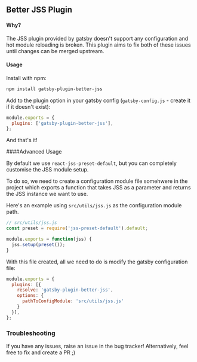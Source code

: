 ## Better JSS Plugin

#### Why?
The JSS plugin provided by gatsby doesn't support any configuration and hot module reloading is broken.  This plugin aims to fix both of these issues until changes can be merged upstream.

#### Usage
Install with npm:

```bash
npm install gatsby-plugin-better-jss
```

Add to the plugin option in your gatsby config (```gatsby-config.js``` - create it if it doesn't exist):

```javascript
module.exports = {
  plugins: ['gatsby-plugin-better-jss'],
};
```

And that's it!

####Advanced Usage

By default we use ```react-jss-preset-default```, but you can completely customise the JSS module setup.

To do so, we need to create a configuration module file somehwere in the project which exports a function that takes JSS as a parameter and returns the JSS instance we want to use.

Here's an example using ```src/utils/jss.js``` as the configuration module path.


```javascript
// src/utils/jss.js
const preset = require('jss-preset-default').default;

module.exports = function(jss) {
  jss.setup(preset());
}
```

With this file created, all we need to do is modify the gatsby configuration file:

```javascript
module.exports = {
  plugins: [{
    resolve: 'gatsby-plugin-better-jss',
    options: {
      pathToConfigModule: 'src/utils/jss.js'
    }
  }],
};
```

### Troubleshooting
If you have any issues, raise an issue in the bug tracker!  Alternatively, feel free to fix and create a PR ;)